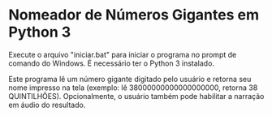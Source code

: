 # Nomeador de Números Gigantes em Python 3

Execute o arquivo "iniciar.bat" para iniciar o programa no prompt de comando do Windows. É necessário ter o Python 3 instalado.

Este programa lê um número gigante digitado pelo usuário e retorna seu nome impresso na tela (exemplo: lê 38000000000000000000, retorna 38 QUINTILHÕES). Opcionalmente, o usuário também pode habilitar a narração em áudio do resultado.
